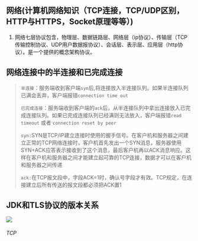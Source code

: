 ## 网络(计算机网络知识（TCP连接，TCP/UDP区别，HTTP与HTTPS，Socket原理等等）)

1. 网络七层协议包含，物理层、数据链路层、网络层（ip协议）、传输层（TCP传输控制协议、UDP用户数据报协议）、会话层、表示层、应用层（http协议）。是一个提供的概念架构协议。

## 网络连接中的半连接和已完成连接

> `半连接`：服务端收到客户端`syn`后,将连接放入半连接队列。如果半连接队列已满会丢弃，客户端报错`connection time out`
>
> `已完成连接`：服务端收到客户端的`ack`后，从半连接队列中拿出连接放入已完成连接队列。如果已完成连接队列已经满则无法放入，客户端报错`read timeout` 或者 `connection reset by peer`
>
> `syn:`SYN是TCP/IP建立连接时使用的握手信号。在客户机和服务器之间建立正常的TCP网络连接时，客户机首先发出一个SYN消息，服务器使用SYN+ACK应答表示接收到了这个消息，最后客户机再以ACK消息响应。这样在客户机和服务器之间才能建立起可靠的TCP连接，数据才可以在客户机和服务器之间传递
>
> `ack:`在TCP报文段中，字段ACK=1时，确认号字段才有效。TCP规定，在连接建立后所有传送的报文段都必须把ACK置1

## JDK和TLS协议的版本关系

![](https://img-blog.csdnimg.cn/20181226233209538.png?x-oss-process=image/watermark,type_ZmFuZ3poZW5naGVpdGk,shadow_10,text_aHR0cHM6Ly9ibG9nLmNzZG4ubmV0L01lbG9fRmVuZ1poaQ==,size_16,color_FFFFFF,t_70)

###### TCP
